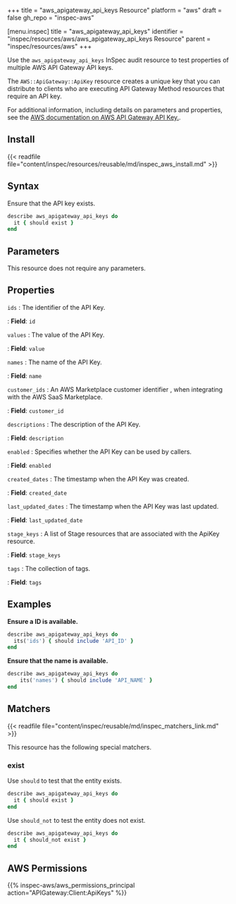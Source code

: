 +++
title = "aws_apigateway_api_keys Resource"
platform = "aws"
draft = false
gh_repo = "inspec-aws"

[menu.inspec]
title = "aws_apigateway_api_keys"
identifier = "inspec/resources/aws/aws_apigateway_api_keys Resource"
parent = "inspec/resources/aws"
+++

Use the `aws_apigateway_api_keys` InSpec audit resource to test properties of multiple AWS API Gateway API keys.

The `AWS::ApiGateway::ApiKey` resource creates a unique key that you can distribute to clients who are executing API Gateway Method resources that require an API key.

For additional information, including details on parameters and properties, see the [AWS documentation on AWS API Gateway API Key.](https://docs.aws.amazon.com/AWSCloudFormation/latest/UserGuide/aws-resource-apigateway-apikey.html).

## Install

{{< readfile file="content/inspec/resources/reusable/md/inspec_aws_install.md" >}}

## Syntax

Ensure that the API key exists.

```ruby
describe aws_apigateway_api_keys do
  it { should exist }
end
```

## Parameters

This resource does not require any parameters.

## Properties

`ids`
: The identifier of the API Key.

: **Field**: `id`

`values`
: The value of the API Key.

: **Field**: `value`

`names`
: The name of the API Key.

: **Field**: `name`

`customer_ids`
: An AWS Marketplace customer identifier , when integrating with the AWS SaaS Marketplace.

: **Field**: `customer_id`

`descriptions`
: The description of the API Key.

: **Field**: `description`

`enabled`
: Specifies whether the API Key can be used by callers.

: **Field**: `enabled`

`created_dates`
: The timestamp when the API Key was created.

: **Field**: `created_date`

`last_updated_dates`
: The timestamp when the API Key was last updated.

: **Field**: `last_updated_date`

`stage_keys`
: A list of Stage resources that are associated with the ApiKey resource.

: **Field**: `stage_keys`

`tags`
: The collection of tags.

: **Field**: `tags`

## Examples

**Ensure a ID is available.**

```ruby
describe aws_apigateway_api_keys do
  its('ids') { should include 'API_ID' }
end
```

**Ensure that the name is available.**

```ruby
describe aws_apigateway_api_keys do
    its('names') { should include 'API_NAME' }
end
```

## Matchers

{{< readfile file="content/inspec/reusable/md/inspec_matchers_link.md" >}}

This resource has the following special matchers.

### exist

Use `should` to test that the entity exists.

```ruby
describe aws_apigateway_api_keys do
  it { should exist }
end
```

Use `should_not` to test the entity does not exist.

```ruby
describe aws_apigateway_api_keys do
  it { should_not exist }
end
```

## AWS Permissions

{{% inspec-aws/aws_permissions_principal action="APIGateway:Client:ApiKeys" %}}
